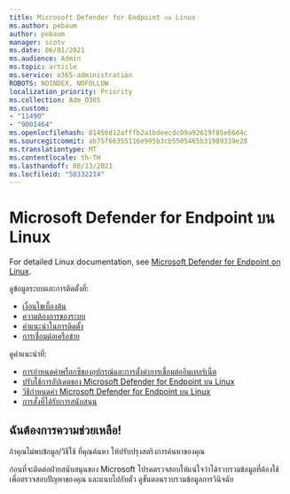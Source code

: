 ```yaml
---
title: Microsoft Defender for Endpoint บน Linux
ms.author: pebaum
author: pebaum
manager: scotv
ms.date: 06/01/2021
ms.audience: Admin
ms.topic: article
ms.service: o365-administration
ROBOTS: NOINDEX, NOFOLLOW
localization_priority: Priority
ms.collection: Adm_O365
ms.custom:
- "11490"
- "9001464"
ms.openlocfilehash: 81456d12afffb2a1bdeecdc09a92619f85e66d4c
ms.sourcegitcommit: ab75f66355116e995b3cb5505465b31989339e28
ms.translationtype: MT
ms.contentlocale: th-TH
ms.lasthandoff: 08/13/2021
ms.locfileid: "58332214"
---
```

# <a name="microsoft-defender-for-endpoint-on-linux"></a>Microsoft Defender for Endpoint บน Linux

For detailed Linux documentation, see [Microsoft Defender for Endpoint on Linux](https://docs.microsoft.com/microsoft-365/security/defender-endpoint/microsoft-defender-endpoint-linux).

ดูข้อมูลระบบและการติดตั้งที่:

- [เงื่อนไขเบื้องต้น](https://docs.microsoft.com/microsoft-365/security/defender-endpoint/microsoft-defender-endpoint-linux#prerequisites)
- [ความต้องการของระบบ](https://docs.microsoft.com/microsoft-365/security/defender-endpoint/microsoft-defender-endpoint-linux#system-requirements)
- [คําแนะนําในการติดตั้ง](https://docs.microsoft.com/microsoft-365/security/defender-endpoint/microsoft-defender-endpoint-linux#installation-instructions)
- [การเชื่อมต่อเครือข่าย](https://docs.microsoft.com/microsoft-365/security/defender-endpoint/microsoft-defender-endpoint-linux#network-connections)

ดูคําแนะนําที่:

- [การกําหนดค่าพร็อกซีของอุปกรณ์และการตั้งค่าการเชื่อมต่ออินเทอร์เน็ต](https://docs.microsoft.com/microsoft-365/security/defender-endpoint/configure-proxy-internet#enable-access-to-microsoft-defender-atp-service-urls-in-the-proxy-server)
- [ปรับใช้การอัปเดตของ Microsoft Defender for Endpoint บน Linux](https://docs.microsoft.com/microsoft-365/security/defender-endpoint/linux-updates)
- [วิธีกําหนดค่า Microsoft Defender for Endpoint บน Linux](https://docs.microsoft.com/microsoft-365/security/defender-endpoint/microsoft-defender-endpoint-linux#how-to-configure-microsoft-defender-for-endpoint-on-linux)
- [การสั่งที่ได้รับการสนับสนุน](https://docs.microsoft.com/microsoft-365/security/defender-endpoint/linux-resources#supported-commands)

## <a name="i-need-help"></a>ฉันต้องการความช่วยเหลือ!

ถ้าคุณไม่พบข้อมูล/วิธีใช้ ที่คุณค้นหา ให้ปรับปรุงสตริงการค้นหาของคุณ

ก่อนที่จะติดต่อฝ่ายสนับสนุนของ Microsoft โปรดตรวจสอบให้แน่ใจว่าได้รวบรวมข้อมูลที่ต้องใช้เพื่อตรวจสอบปัญหาของคุณ และแนบไปกับตั๋ว ดูขั้นตอนรวบรวมข้อมูลการวินิจฉัย[](https://docs.microsoft.com/microsoft-365/security/defender-endpoint/linux-resources#collect-diagnostic-information)